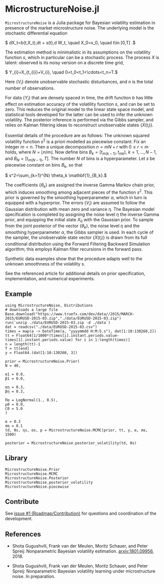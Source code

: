 # MicrostructureNoise.jl

`MicrostructureNoise` is a Julia package for Bayesian volatility estimation in presence of the market microstructure noise. The underlying model is the stochastic differential equation 

$ dX_t=b(t,X_t)\,dt + s(t)\,d W_t, \quad X_0=x_0, \quad t\in [0,T] .$

The estimation method is minimalistic in its assumptions on the volatility function $s$, which in particular can be a stochastic process. The process $X$ is latent: observed is its noisy version on a discrete time grid,

$ Y_{i}=X_{t_{i}}+V_{i}, \quad 0=t_0<t_1<\cdots<t_n=T.$

Here $\{ V_i \}$ denote unobservable stochastic disturbances, and $n$ is the total number of observations.

For data $\{Y_i\}$ that are densely spaced in time, the drift function $b$ has little effect on estimation accuracy of the volatility function $s$, and can be set to zero. This reduces the original model to the linear state space model, and statistical tools developed for the latter can be used to infer the unknown volatility. The posterior inference is performed via the Gibbs sampler, and relies on Kalman filtering ideas to reconstruct unobservable states $\{X(t_i)\}$.

Essential details of the procedure are as follows: The unknown squared volatility function $s^2$ is a priori modelled as piecewise constant: Fix an integer $m<n$. Then a unique decomposition $n=mN+r$ with $0\leq r<m$ holds, where $N=\lfloor {n}/{m}\rfloor$. Now define bins $B_k=[t_{m(k-1)},t_{mk})$, $k=1,\ldots,N-1$, and $B_N=[t_{m(N-1)},T]$.
The number $N$ of bins is a hyperparameter. Let $s$ be piecewise constant on bins $B_k$, so that

$ s^2=\sum_{k=1}^{N} \theta_k \mathbf{1}_{B_k}.$

The coefficients $\{ \theta_k \}$ are assigned the inverse Gamma Markov chain prior, which induces smoothing among adjacent pieces of the function $s^2$. This prior is governed by the smoothing hyperparameter $\alpha$, which in turn is equipped with a hyperprior. The errors $\{V_i\}$ are assumed to follow the Gaussian distribution with mean zero and variance $\eta$. The Bayesian model specification is completed by assigning the noise level $\eta$ the inverse Gamma prior, and equipping the initial state $X_0$ with the Gaussian prior. To sample from the joint posterior of the vector $\{\theta_k\}$, the noise level $\eta$ and the smoothing hyperparameter $\alpha$, the Gibbs sampler is used. In each cycle of the sampler, the unobservable state vector $\{X(t_i)\}$ is drawn from its full conditional distribution using the Forward Filtering Backward Simulation algorithm; this employs Kalman filter recursions in the forward pass.

Synthetic data examples show that the procedure adapts well to the unknown smoothness of the volatility $s$.

See the referenced article for additional details on prior specification, implementation, and numerical experiments.

## Example

```
using MicrostructureNoise, Distributions
# downloads a large file 
Base.download("https://www.truefx.com/dev/data//2015/MARCH-2015/EURUSD-2015-03.zip","./data/EURUSD-2015-03.zip")
run(`unzip ./data/EURUSD-2015-03.zip -d ./data`)
dat = readcsv("./data/EURUSD-2015-03.csv")
times = map(a -> DateTime(a, "yyyymmdd H:M:S.s"), dat[1:10:130260,2])
tt = Float64[1/1000*(times[i].instant.periods.value-times[1].instant.periods.value) for i in 1:length(times)]
n = length(tt)-1
T = tt[end]
y = Float64.(dat[1:10:130260, 3])

prior = MicrostructureNoise.Prior(
N = 40,

α1 = 0.0,
β1 = 0.0,

αη = 0.3, 
βη = 0.3,

Πα = LogNormal(1., 0.5),
μ0 = 0.0,
C0 = 5.0
)

α = 0.3
σα = 0.1
td, θs, ηs, αs, p = MicrostructureNoise.MCMC(prior, tt, y, α, σα, 1500)

posterior = MicrostructureNoise.posterior_volatility(td, θs)
```

## Library

```@docs
MicrostructureNoise.Prior
MicrostructureNoise.MCMC
MicrostructureNoise.Posterior
MicrostructureNoise.posterior_volatility
MicrostructureNoise.piecewise
```

## Contribute
See [issue #1 (Roadmap/Contribution)](https://github.com/mschauer/MicrostructureNoise.jl/issues/1) for questions and coordination of the development.

## References

* Shota Gugushvili, Frank van der Meulen, Moritz Schauer, and Peter Spreij: Nonparametric Bayesian volatility estimation. [arxiv:1801.09956](https://arxiv.org/abs/1801.09956), 2018.

* Shota Gugushvili, Frank van der Meulen, Moritz Schauer, and Peter Spreij: Nonparametric Bayesian volatility learning under microstructure noise. In preparation.
